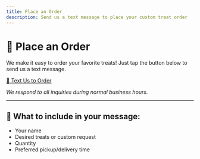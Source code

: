 ```yaml
---
title: Place an Order
description: Send us a text message to place your custom treat order
---
```


# 📱 Place an Order

We make it easy to order your favorite treats! Just tap the button below to send us a text message.

<div className="order-text">
  <a href="sms:+13463020447" class="text-button">📩 Text Us to Order</a>
</div>

_We respond to all inquiries during normal business hours._

---

## 💬 What to include in your message:
- Your name
- Desired treats or custom request
- Quantity
- Preferred pickup/delivery time